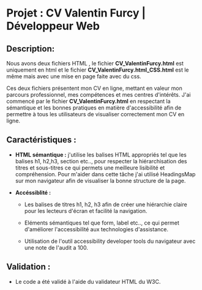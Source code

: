 # Projet : CV Valentin Furcy | Développeur Web

## Description:

Nous avons deux fichiers HTML , le fichier **CV_ValentinFurcy.html** est uniquement en html et le fichier **CV_ValentinFurcy.html_CSS.html** est le même mais avec une mise en page faite avec du css. 

Ces deux fichiers présentent mon CV en ligne, mettant en valeur mon parcours professionnel, mes compétences et mes centres d'intérêts.
J'ai commencé par le fichier **CV_ValentinFurcy.html** en respectant la sémantique et les bonnes pratiques en matière d'accessibilité afin de permettre à tous les utilisateurs de visualiser correctement mon CV en ligne. 

## Caractéristiques :

* **HTML sémantique :** j'utilise les balises HTML appropriés tel que les balises h1, h2,h3, section etc.., pour respecter la hiérarchisation des titres et sous-titres ce qui permets une meilleure lisibilité et compréhension. Pour m'aider dans cette tâche j'ai utilisé HeadingsMap sur mon navigateur afin de visualiser la bonne structure de la page.

* **Accéssiblité :**

    * Les balises de titres h1, h2, h3 afin de créer une hiérarchie claire pour les lecteurs d'écran et facilité la navigation. 

    * Eléments sémantiques tel que form, label etc.., ce qui permet d'améliorer l'accessibilité aux technologies d'assistance.

    * Utilisation de l'outil accessibility developer tools du navigateur avec une note de l'audit a 100.

## Validation :

* Le code a été validé à l'aide du validateur HTML du W3C.